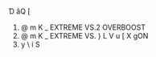    ̍D   ȃQ [  
1. @    m K   _   EXTREME VS.2 OVERBOOST
2. @    m K   _   EXTREME VS.  } L V u [ X gON 
3. y   \ i S